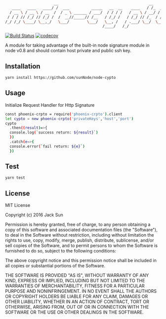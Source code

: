 ```bash
                      __                                         __        
   ____   ____   ____/ /  ___          _____   __  __    ____   / /_  ____ 
  / __ \ / __ \ / __  /  / _ \ ______ / ___/  / / / /   / __ \ / __/ / __ \
 / / / // /_/ // /_/ /  /  __//_____// /__   / /_/ /   / /_/ // /_  / /_/ /
/_/ /_/ \____/ \__,_/   \___/        \___/   \__, /   / .___/ \__/  \____/ 
                                            /____/   /_/                   
```
[![Build Status](https://travis-ci.org/sunNode/node-cypto.svg?branch=master)](https://travis-ci.org/sunNode/node-cypto)
[![codecov](https://codecov.io/gh/sunNode/node-cypto/branch/master/graph/badge.svg)](https://codecov.io/gh/sunNode/node-cypto)



A module for taking advantage of the built-in node signature module in node v0.8 and should contain host private and public ssh key.

## Installation
```bash
yarn install https://github.com/sunNode/node-cypto
```


## Usage
Initialize Request Handler for Http Signature

```bash
const phoenix-crpto = require('phoenix-crpto').client
let cypto = new phoenix-crpto('privateKeys','host','port')
cypto
  .then((result)=>{
  console.log(`success return: ${result}`)
  })
  .catch(e=>{
  console.error(`fail return: ${e}`)
  })
```

## Test
```bash
yarn test
```



## License 

MIT License

Copyright (c) 2016 Jack Sun

Permission is hereby granted, free of charge, to any person obtaining a copy
of this software and associated documentation files (the "Software"), to deal
in the Software without restriction, including without limitation the rights
to use, copy, modify, merge, publish, distribute, sublicense, and/or sell
copies of the Software, and to permit persons to whom the Software is
furnished to do so, subject to the following conditions:

The above copyright notice and this permission notice shall be included in all
copies or substantial portions of the Software.

THE SOFTWARE IS PROVIDED "AS IS", WITHOUT WARRANTY OF ANY KIND, EXPRESS OR
IMPLIED, INCLUDING BUT NOT LIMITED TO THE WARRANTIES OF MERCHANTABILITY,
FITNESS FOR A PARTICULAR PURPOSE AND NONINFRINGEMENT. IN NO EVENT SHALL THE
AUTHORS OR COPYRIGHT HOLDERS BE LIABLE FOR ANY CLAIM, DAMAGES OR OTHER
LIABILITY, WHETHER IN AN ACTION OF CONTRACT, TORT OR OTHERWISE, ARISING FROM,
OUT OF OR IN CONNECTION WITH THE SOFTWARE OR THE USE OR OTHER DEALINGS IN THE
SOFTWARE.


